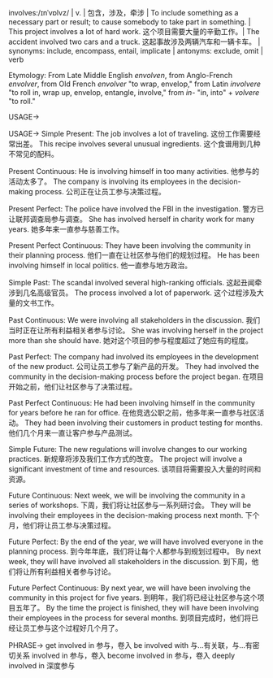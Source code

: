 involves:/ɪnˈvɒlvz/ | v. | 包含，涉及，牵涉 | To include something as a necessary part or result; to cause somebody to take part in something. | This project involves a lot of hard work. 这个项目需要大量的辛勤工作。|  The accident involved two cars and a truck. 这起事故涉及两辆汽车和一辆卡车。 | synonyms: include, encompass, entail, implicate | antonyms: exclude, omit | verb

Etymology:
From Late Middle English *envolven*, from Anglo-French *envolver*, from Old French *envolver* "to wrap, envelop," from Latin *involvere* "to roll in, wrap up, envelop, entangle, involve," from *in-* "in, into" + *volvere* "to roll."

USAGE->

USAGE->
Simple Present:
The job involves a lot of traveling.  这份工作需要经常出差。
This recipe involves several unusual ingredients.  这个食谱用到几种不常见的配料。

Present Continuous:
He is involving himself in too many activities. 他参与的活动太多了。
The company is involving its employees in the decision-making process. 公司正在让员工参与决策过程。

Present Perfect:
The police have involved the FBI in the investigation. 警方已让联邦调查局参与调查。
She has involved herself in charity work for many years. 她多年来一直参与慈善工作。

Present Perfect Continuous:
They have been involving the community in their planning process. 他们一直在让社区参与他们的规划过程。
He has been involving himself in local politics. 他一直参与地方政治。

Simple Past:
The scandal involved several high-ranking officials.  这起丑闻牵涉到几名高级官员。
The process involved a lot of paperwork. 这个过程涉及大量的文书工作。

Past Continuous:
We were involving all stakeholders in the discussion. 我们当时正在让所有利益相关者参与讨论。
She was involving herself in the project more than she should have. 她对这个项目的参与程度超过了她应有的程度。

Past Perfect:
The company had involved its employees in the development of the new product.  公司让员工参与了新产品的开发。
They had involved the community in the decision-making process before the project began.  在项目开始之前，他们让社区参与了决策过程。

Past Perfect Continuous:
He had been involving himself in the community for years before he ran for office.  在他竞选公职之前，他多年来一直参与社区活动。
They had been involving their customers in product testing for months. 他们几个月来一直让客户参与产品测试。

Simple Future:
The new regulations will involve changes to our working practices. 新规章将涉及我们工作方式的改变。
The project will involve a significant investment of time and resources.  该项目将需要投入大量的时间和资源。

Future Continuous:
Next week, we will be involving the community in a series of workshops.  下周，我们将让社区参与一系列研讨会。
They will be involving their employees in the decision-making process next month. 下个月，他们将让员工参与决策过程。

Future Perfect:
By the end of the year, we will have involved everyone in the planning process.  到今年年底，我们将让每个人都参与到规划过程中。
By next week, they will have involved all stakeholders in the discussion.  到下周，他们将让所有利益相关者参与讨论。

Future Perfect Continuous:
By next year, we will have been involving the community in this project for five years.  到明年，我们将已经让社区参与这个项目五年了。
By the time the project is finished, they will have been involving their employees in the process for several months.  到项目完成时，他们将已经让员工参与这个过程好几个月了。


PHRASE->
get involved in 参与，卷入
be involved with  与...有关联，与...有密切关系
involved in  参与，卷入
become involved in  参与，卷入
deeply involved in 深度参与


